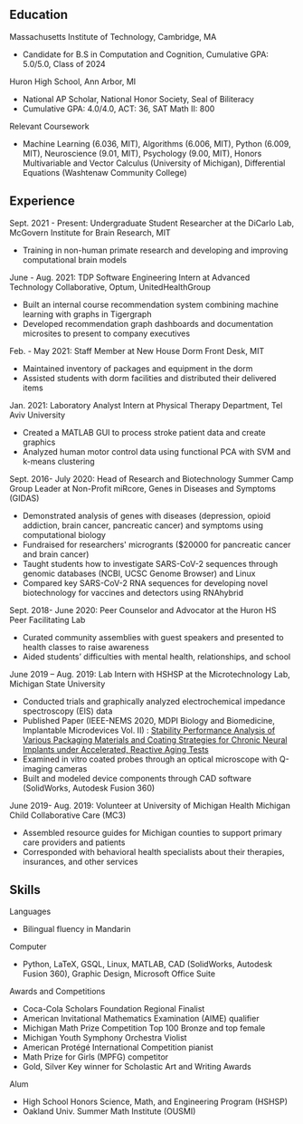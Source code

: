 ## Education

Massachusetts Institute of Technology, Cambridge, MA

* Candidate for B.S in Computation and Cognition, Cumulative GPA: 5.0/5.0, Class of 2024

Huron High School, Ann Arbor, MI

* National AP Scholar, National Honor Society, Seal of Biliteracy
* Cumulative GPA: 4.0/4.0, ACT: 36, SAT Math II: 800

Relevant Coursework

* Machine Learning (6.036, MIT), Algorithms (6.006, MIT), Python (6.009, MIT), Neuroscience (9.01, MIT), Psychology (9.00, MIT), Honors Multivariable and Vector Calculus (University of Michigan), Differential Equations (Washtenaw Community College)

## Experience

Sept. 2021 - Present: Undergraduate Student Researcher at the DiCarlo Lab, McGovern Institute for Brain Research, MIT

* Training in non-human primate research and developing and improving computational brain models


June - Aug. 2021: TDP Software Engineering Intern at Advanced Technology Collaborative, Optum, UnitedHealthGroup

* Built an internal course recommendation system combining machine learning with graphs in Tigergraph 
* Developed recommendation graph dashboards and documentation microsites to present to company executives


Feb. - May 2021: Staff Member at New House Dorm Front Desk, MIT

* Maintained inventory of packages and equipment in the dorm 
* Assisted students with dorm facilities and distributed their delivered items


Jan. 2021: Laboratory Analyst Intern at Physical Therapy Department, Tel Aviv University

* Created a MATLAB GUI to process stroke patient data and create graphics
* Analyzed human motor control data using functional PCA with SVM and k-means clustering


Sept. 2016- July 2020: Head of Research and Biotechnology Summer Camp Group Leader at Non-Profit miRcore, Genes in Diseases and Symptoms (GIDAS)

* Demonstrated analysis of genes with diseases (depression, opioid addiction, brain cancer, pancreatic cancer) and symptoms using computational biology
* Fundraised for researchers' microgrants ($20000 for pancreatic cancer and brain cancer)
* Taught students how to investigate SARS-CoV-2 sequences through genomic databases (NCBI, UCSC Genome Browser) and Linux 
* Compared key SARS-CoV-2 RNA sequences for developing novel biotechnology for vaccines and detectors using RNAhybrid


Sept. 2018- June 2020: Peer Counselor and Advocator at the Huron HS Peer Facilitating Lab  

* Curated community assemblies with guest speakers and presented to health classes to raise awareness 
* Aided students’ difficulties with mental health, relationships, and school


June 2019 – Aug. 2019: Lab Intern with HSHSP at the Microtechnology Lab, Michigan State University

* Conducted trials and graphically analyzed electrochemical impedance spectroscopy (EIS) data
* Published Paper (IEEE-NEMS 2020, MDPI Biology and Biomedicine, Implantable Microdevices Vol. II) : [Stability Performance Analysis of Various Packaging Materials and Coating Strategies for Chronic Neural Implants under Accelerated, Reactive Aging Tests](https://www.mdpi.com/2072-666X/11/9/810)
* Examined in vitro coated probes through an optical microscope with Q-imaging cameras
* Built and modeled device components through CAD software (SolidWorks, Autodesk Fusion 360)


June 2019- Aug. 2019: Volunteer at University of Michigan Health Michigan Child Collaborative Care (MC3)      

* Assembled resource guides for Michigan counties to support primary care providers and patients
* Corresponded with behavioral health specialists about their therapies, insurances, and other services


## Skills

Languages

* Bilingual fluency in Mandarin

Computer

* Python, LaTeX, GSQL, Linux, MATLAB, CAD (SolidWorks, Autodesk Fusion 360), Graphic Design, Microsoft Office Suite

Awards and Competitions

* Coca-Cola Scholars Foundation Regional Finalist
* American Invitational Mathematics Examination (AIME) qualifier
* Michigan Math Prize Competition Top 100 Bronze and top female
* Michigan Youth Symphony Orchestra Violist
* American Protégé International Competition pianist
* Math Prize for Girls (MPFG) competitor
* Gold, Silver Key winner for Scholastic Art and Writing Awards

Alum

* High School Honors Science, Math, and Engineering Program (HSHSP)
* Oakland Univ. Summer Math Institute (OUSMI)

